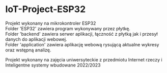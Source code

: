 # IoT-Project-ESP32

Projekt wykonany na mikrokontroler ESP32 <br />
Folder 'ESP32' zawiera program wykonywany przez płytkę. <br />
Folder 'backend' zawiera serwer aplikacji, łączność z płytką jak i przesył danych do aplikacji webowej. <br />
Folder 'application' zawiera aplikację webową rysującą aktualne wykresy oraz wstępną analizę. <br />

Projekt wykonany na zajęcia uniwersyteckie z przedmiotu Internet rzeczy i Inteligentne systemy wbudowane 2022/2023
